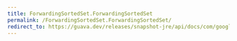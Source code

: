 ```yaml
---
title: ForwardingSortedSet.ForwardingSortedSet
permalink: /ForwardingSortedSet.ForwardingSortedSet/
redirect_to: https://guava.dev/releases/snapshot-jre/api/docs/com/google/common/collect/ForwardingSortedSet.html#ForwardingSortedSet--
---
```

